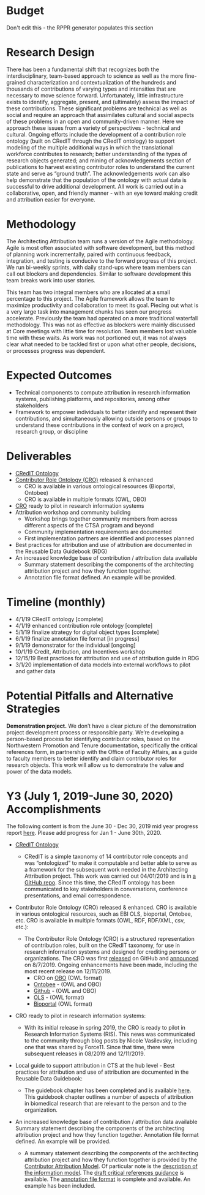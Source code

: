 # Budget
Don't edit this - the RPPR generator populates this section

# Research Design
There has been a fundamental shift that recognizes both the interdisciplinary, team-based approach to science as well as the more fine-grained characterization and contextualization of the hundreds and thousands of contributions of varying types and intensities that are necessary to move science forward. Unfortunately, little infrastructure exists to identify, aggregate, present, and (ultimately) assess the impact of these contributions. These significant problems are technical as well as social and require an approach that assimilates cultural and social aspects of these problems in an open and community-driven manner. Here we approach these issues from a variety of perspectives - technical and cultural. Ongoing efforts include the development of a contribution role ontology (built on CRedIT through the CRedIT ontology) to support modeling of the multiple additional ways in which the translational workforce contributes to research; better understanding of the types of research objects generated; and mining of acknowledgements section of publications to harvest existing contributor roles to understand the current state and serve as “ground truth”. The acknowledgements work can also help demonstrate that the population of the ontology with actual data is successful to drive additional development. All work is carried out in a collaborative, open, and friendly manner - with an eye toward making credit and attribution easier for everyone.

# Methodology
The Architecting Attribution team runs a version of the Agile methodology. Agile is most often associated with software development, but this method of planning work incrementally, paired with continuous feedback, integration, and testing is conducive to the forward progress of this project.  We run bi-weekly sprints, with daily stand-ups where team members can call out blockers and dependencies. Similar to software development this team breaks work into user stories. 

This team has two integral members who are allocated at a small percentage to this project. The Agile framework allows the team to maximize productivity and collaboration to meet its goal. Piecing out what is a very large task into management chunks has seen our progress accelerate. Previously the team had operated on a more traditional waterfall methodology. This was not as effective as blockers were mainly discussed at Core meetings with little time for resolution. Team members lost valuable time with these waits. As work was not portioned out, it was not always clear what needed to be tackled first or upon what other people, decisions, or processes progress was dependent. 

# Expected Outcomes
- Technical components to compute attribution in research information systems, publishing platforms, and repositories, among other stakeholders
- Framework to empower individuals to better identify and represent their contributions, and simultaneously allowing outside persons or groups to understand these contributions in the context of work on a project, research group, or discipline

# Deliverables
- [CRedIT Ontology](https://github.com/data2health/credit-ontology)
- [Contributor Role Ontology (CRO)](https://github.com/data2health/contributor-role-ontology) released & enhanced
  - CRO is available in various ontological resources (Bioportal, Ontobee)
  - CRO is available in multiple formats (OWL, OBO)
- [CRO](https://github.com/data2health/contributor-role-ontology) ready to pilot in research information systems
- Attribution workshop and community building
  - Workshop brings together community members from across different aspects of the CTSA program and beyond
  - Community implementation requirements are documented
  - First implementation partners are identified and processes planned 
- Best practices for attribution and use of attribution are documented in the Reusable Data Guidebook (RDG)
- An increased knowledge base of contribution / attribution data available
  - Summary statement describing the components of the architecting attribution project and how they function together. 
  - Annotation file format defined. An example will be provided.

# Timeline (monthly)
- 4/1/19 CRedIT ontology [complete]
- 4/1/19 enhanced contribution role ontology [complete]
- 5/1/19 finalize strategy for digital object types [complete]
- 6/1/19 finalize annotation file format [in progress]
- 9/1/19 demonstrator for the individual [ongoing]
- 10/1/19 Credit, Attribution, and Incentives workshop
- 12/15/19 Best practices for attribution and use of attribution guide in RDG
- 3/1/20 implementation of data models into external workflows to pilot and gather data

# Potential Pitfalls and Alternative Strategies
**Demonstration project.** We don’t have a clear picture of the demonstration project development process or responsible party. We’re developing a person-based process for identifying contributor roles, based on the Northwestern Promotion and Tenure documentation, specifically the critical references form, in partnership with the Office of Faculty Affairs, as a guide to faculty members to better identify and claim contributor roles for research objects. This work will allow us to demonstrate the value and power of the data models.


# Y3 (July 1, 2019-June 30, 2020) Accomplishments 
The following content is from the June 30 - Dec 30, 2019 mid year progress report [here](https://docs.google.com/document/d/1LLe3uCfEUakWxIJyi5SA4ZocYDmINvhySTperaui1Bw/edit).  Please add progress for Jan 1 - June 30th, 2020. 

* [CRedIT Ontology](https://github.com/data2health/credit-ontology) 
    * CRedIT is a simple taxonomy of 14 contributor role concepts and was “ontologized” to make it computable and better able to serve as a framework for the subsequent work needed in the Architecting Attribution project. This work was carried out 04/01/2019 and is in [a GitHub repo](https://github.com/data2health/credit-ontology).  Since this time, the CRedIT ontology has been communicated to key stakeholders in conversations, conference presentations, and email correspondence. 

* Contributor Role Ontology (CRO) released & enhanced.  CRO is available in various ontological resources, such as EBI OLS, bioportal, Ontobee, etc.  CRO is available in multiple formats (OWL, RDF, RDF/XML, csv, etc.):
    * The Contributor Role Ontology (CRO) is a structured representation of contribution roles, built on the CRedIT taxonomy, for use in research information systems and designed for crediting persons or organizations.  The CRO was first [released](https://data2health.github.io/contributor-role-ontology) on GitHub and [announced](https://www.force11.org/blog/introducing-contribution-role-ontology-developing-sustainable-community-driven-approach) on 8/7/2019. Ongoing enhancements have been made, including the most recent release on 12/11/2019.
      * CRO on [OBO](https://raw.githubusercontent.com/data2health/contributor-role-ontology/master/cro.owl) (OWL format)
      * [Ontobee](http://www.ontobee.org/ontology/CRO) - (OWL and OBO)
      * [Github](https://github.com/data2health/contributor-role-ontology) - (OWL and OBO)
      * [OLS](https://www.ebi.ac.uk/ols/ontologies/cro) - (OWL format)
      * [Bioportal](https://bioportal.bioontology.org/ontologies/CRO) (OWL format)

* CRO ready to pilot in research information systems:
    * With its initial release in spring 2019, the CRO is ready to pilot in Research Information Systems (RIS). This news was communicated to the community through blog posts by Nicole Vasilevsky, including one that was shared by Force11. Since that time, there were subsequent releases in 08/2019 and 12/11/2019.

* Local guide to support attribution in CTS at the hub level - Best practices for attribution and use of attribution are documented in the Reusable Data Guidebook:
    * The guidebook chapter has been completed and is available [here](https://reusable-data-best-practices.readthedocs.io/en/latest/chapters/chapter_8.html). This guidebook chapter outlines a number of aspects of attribution in biomedical research that are relevant to the person and to the organization.

* An increased knowledge base of contribution / attribution data available
Summary statement describing the components of the architecting attribution project and how they function together.
Annotation file format defined. An example will be provided.
    * A summary statement describing the components of the architecting attribution project and how they function together is provided by the [Contributor Attribution Model](https://contributor-attribution-model.readthedocs.io/). Of particular note is the [description of the information model](https://contributor-attribution-model.readthedocs.io/en/latest/info_model/index.html). 
The [draft critical references guidance](https://docs.google.com/document/d/10s3nScM4nrL1G00JvuhGTkREEc9mX4_KL0yVP_ZyWP4/edit) is available.
The [annotation file format](https://docs.google.com/spreadsheets/d/1sqDi2RtErDUqP1ovyV45Cz07vYvxnpyOjwBVJt2k3a8/edit#gid=0) is complete and available. An example has been included.


